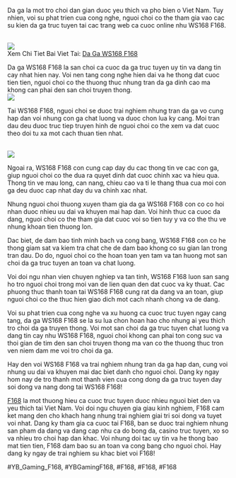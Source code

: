 <main>
<p>Da ga la mot tro choi dan gian duoc yeu thich va pho bien o Viet Nam. Tuy nhien, voi su phat trien cua cong nghe, nguoi choi co the tham gia vao cac su kien da ga truc tuyen tai cac trang web ca cuoc online nhu WS168 F168.</p><br><img src="https://shopifydev.io/wp-content/uploads/2025/02/live-casino.jpg"></br>
Xem Chi Tiet Bai Viet Tai: <a href="https://f168.onl/da-ga-ws168/">Da Ga WS168 F168</a>
<p>Da ga WS168 F168 la san choi ca cuoc da ga truc tuyen uy tin va dang tin cay nhat hien nay. Voi nen tang cong nghe hien dai va he thong dat cuoc tien tien, nguoi choi co the thuong thuc nhung tran da ga dinh cao ma khong can phai den san choi truyen thong.<br><img src="https://shopifydev.io/wp-content/uploads/2025/02/dich-vu-cham-soc-khach-hang-chuyen-nghiep.jpg"></br>
<p>Tai WS168 F168, nguoi choi se duoc trai nghiem nhung tran da ga vo cung hap dan voi nhung con ga chat luong va duoc chon lua ky cang. Moi tran dau deu duoc truc tiep truyen hinh de nguoi choi co the xem va dat cuoc theo doi tu xa mot cach thuan tien nhat.</p><br><img src="https://shopifydev.io/wp-content/uploads/2025/02/ban-ca.png"></br>
<p>Ngoai ra, WS168 F168 con cung cap day du cac thong tin ve cac con ga, giup nguoi choi co the dua ra quyet dinh dat cuoc chinh xac va hieu qua. Thong tin ve mau long, can nang, chieu cao va ti le thang thua cua moi con ga deu duoc cap nhat day du va chinh xac nhat.
<p>Nhung nguoi choi thuong xuyen tham gia da ga WS168 F168 con co co hoi nhan duoc nhieu uu dai va khuyen mai hap dan. Voi hinh thuc ca cuoc da dang, nguoi choi co the tham gia dat cuoc voi so tien tuy y va co the thu ve nhung khoan tien thuong lon.</p>
<p>Dac biet, de dam bao tinh minh bach va cong bang, WS168 F168 con co he thong giam sat va kiem tra chat che de dam bao khong co su gian lan trong tran dau. Do do, nguoi choi co the hoan toan yen tam va tan huong mot san choi da ga truc tuyen an toan va chat luong.
<p>Voi doi ngu nhan vien chuyen nghiep va tan tinh, WS168 F168 luon san sang ho tro nguoi choi trong moi van de lien quan den dat cuoc va ky thuat. Cac phuong thuc thanh toan tai WS168 F168 cung rat da dang va an toan, giup nguoi choi co the thuc hien giao dich mot cach nhanh chong va de dang.</p>
<p>Voi su phat trien cua cong nghe va xu huong ca cuoc truc tuyen ngay cang tang, da ga WS168 F168 se la su lua chon hoan hao cho nhung ai yeu thich tro choi da ga truyen thong. Voi mot san choi da ga truc tuyen chat luong va dang tin cay nhu WS168 F168, nguoi choi khong can phai ton cong suc va thoi gian de tim den san choi truyen thong ma van co the thuong thuc tron ven niem dam me voi tro choi da ga.</p>
<p>Hay den voi WS168 F168 va trai nghiem nhung tran da ga hap dan, cung voi nhung uu dai va khuyen mai dac biet danh cho nguoi choi. Dang ky ngay hom nay de tro thanh mot thanh vien cua cong dong da ga truc tuyen day soi dong va nang dong tai WS168 F168!</p>
</main><p><a href="https://f168.onl/">F168</a> la mot thuong hieu ca cuoc truc tuyen duoc nhieu nguoi biet den va yeu thich tai Viet Nam. Voi doi ngu chuyen gia giau kinh nghiem, F168 cam ket mang den cho khach hang nhung trai nghiem giai tri soi dong va tuyet voi nhat. Dang ky tham gia ca cuoc tai F168, ban se duoc trai nghiem nhung san pham da dang va dang cap nhu ca do bong da, casino truc tuyen, xo so va nhieu tro choi hap dan khac. Voi nhung doi tac uy tin va he thong bao mat tien tien, F168 dam bao su an toan va cong bang cho nguoi choi. Hay dang ky ngay de trai nghiem su khac biet voi F168!</p>
#YB_Gaming_F168, #YBGamingF168, #F168, #F168, #F168
